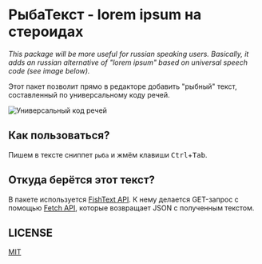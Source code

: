 # РыбаТекст - lorem ipsum на стероидах

*This package will be more useful for russian speaking users. Basically, it adds an russian alternative of "lorem ipsum" based on universal speech code (see image below).*

Этот пакет позволит прямо в редакторе добавить "рыбный" текст, составленный по универсальному коду речей.

![Универсальный код речей](http://apikabu.ru/img/a5ca6d.jpg)

## Как пользоваться?

Пишем в тексте сниппет `рыба` и жмём клавиши <kbd>Ctrl</kbd>+<kbd>Tab</kbd>.

## Откуда берётся этот текст?

В пакете используется [FishText API](http://fish-text.ru/api). К нему делается GET-запрос с помощью [Fetch API](https://developer.mozilla.org/docs/Web/API/Fetch_API), которые возвращает JSON с полученным текстом.

## LICENSE

[MIT](LICENSE.md)
